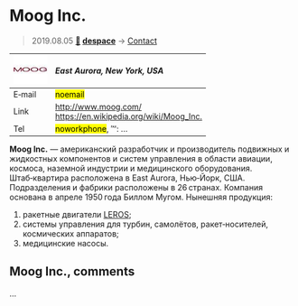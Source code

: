 # Moog Inc.
> 2019.08.05 **[🚀](../index/index.md) [despace](index.md)** → [Contact](contact.md)

|[![](f/contact/m/moog_inc_logo1_thumb.jpg)](f/contact/m/moog_inc_logo1.png)|*East Aurora, New York, USA*|
|:--|:--|
|E‑mail| <mark>noemail</mark> |
|Link| <http://www.moog.com/><br> <https://en.wikipedia.org/wiki/Moog_Inc.> |
|Tel| <mark>noworkphone</mark>, ℻: … |

**Moog Inc.** — американский разработчик и производитель подвижных и жидкостных компонентов и систем управления в области авиации, космоса, наземной индустрии и медицинского оборудования. Штаб‑квартира расположена в East Aurora, Нью‑Йорк, США. Подразделения и фабрики расположены в 26 странах. Компания основана в апреле 1950 года Биллом Мугом. Нынешняя продукция:

   1. ракетные двигатели [LEROS](leros.md);
   1. системы управления для турбин, самолётов, ракет‑носителей, космических аппаратов;
   1. медицинские насосы.


<p style="page-break-after:always"> </p>

## Moog Inc., comments

…

